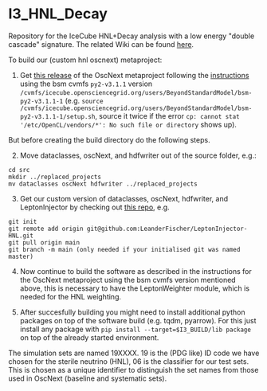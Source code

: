 # I3_HNL_Decay
Repository for the IceCube HNL+Decay analysis with a low energy "double cascade" signature. The related Wiki can be found [here](https://wiki.icecube.wisc.edu/index.php/Double_Cascade_HNL_Decay).


To build our (custom hnl oscnext) metaproject:

1. Get [this release](https://code.icecube.wisc.edu/svn/sandbox/stuttard/oscNext_meta/releases/V01-00-07) of the OscNext metaproject following the [instructions](https://code.icecube.wisc.edu/projects/icecube/browser/IceCube/sandbox/stuttard/oscNext/trunk/resources/env/README.md) using the bsm cvmfs `py2-v3.1.1` version `/cvmfs/icecube.opensciencegrid.org/users/BeyondStandardModel/bsm-py2-v3.1.1-1` (e.g. `source /cvmfs/icecube.opensciencegrid.org/users/BeyondStandardModel/bsm-py2-v3.1.1-1/setup.sh`, source it twice if the error `cp: cannot stat '/etc/OpenCL/vendors/*': No such file or directory` shows up). 

But before creating the build directory do the following steps.

2. Move dataclasses, oscNext, and hdfwriter out of the source folder, e.g.:
```
cd src
mkdir ../replaced_projects
mv dataclasses oscNext hdfwriter ../replaced_projects
```

3. Get our custom version of dataclasses, oscNext, hdfwriter, and LeptonInjector by checking out [this repo](https://github.com/LeanderFischer/LeptonInjector-HNL), e.g. 
```
git init
git remote add origin git@github.com:LeanderFischer/LeptonInjector-HNL.git
git pull origin main
git branch -m main (only needed if your initialised git was named master)
```

4. Now continue to build the software as described in the instructions for the OscNext metaproject using the bsm cvmfs version mentioned above, this is necessary to have the LeptonWeighter module, which is needed for the HNL weighting.

5. After succesfully building you might need to install additional python packages on top of the software build (e.g. tqdm, pyarrow). For this just install any package with `pip install --target=$I3_BUILD/lib package` on top of the already started environment.


The simulation sets are named 19XXXX. 19 is the (PDG like) ID code we have chosen for the sterile neutrino (HNL), 06 is the classifier for our test sets. This is chosen as a unique identifier to distinguish the set names from those used in OscNext (baseline and systematic sets).
